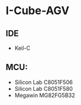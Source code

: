 # I-Cube-AGV

## IDE
* Keil-C

## MCU:
* Silicon Lab C8051F506
* Silicon Lab C8051F580
* Megawin MG82FG5B32
